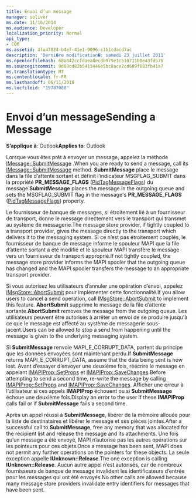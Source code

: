 ```yaml
---
title: Envoi d’un message
manager: soliver
ms.date: 11/16/2014
ms.audience: Developer
localization_priority: Normal
api_type:
- COM
ms.assetid: 4fa47824-b4ef-41e1-9096-c1b1cdacd7ac
description: 'Derni�re modification�: samedi 23 juillet 2011'
ms.openlocfilehash: 68a842ccfdaea8ecdb975e1c510711b0e43fd576
ms.sourcegitcommit: 9d60cd82b5413446e5bc8ace2cd689f683fb41a7
ms.translationtype: MT
ms.contentlocale: fr-FR
ms.lasthandoff: 06/11/2018
ms.locfileid: "19787088"
---
```

# <a name="sending-a-message"></a><span data-ttu-id="ee39f-103">Envoi d’un message</span><span class="sxs-lookup"><span data-stu-id="ee39f-103">Sending a Message</span></span>

  
  
<span data-ttu-id="ee39f-104">**S’applique à**: Outlook</span><span class="sxs-lookup"><span data-stu-id="ee39f-104">**Applies to**: Outlook</span></span> 
  
<span data-ttu-id="ee39f-105">Lorsque vous êtes prêt à envoyer un message, appelez la méthode [IMessage::SubmitMessage](imessage-submitmessage.md) .</span><span class="sxs-lookup"><span data-stu-id="ee39f-105">When you are ready to send a message, call its [IMessage::SubmitMessage](imessage-submitmessage.md) method.</span></span> <span data-ttu-id="ee39f-106">**SubmitMessage** place le message dans la file d’attente sortant et définit l’indicateur MSGFLAG_SUBMIT dans la propriété **PR_MESSAGE_FLAGS** ([PidTagMessageFlags](pidtagmessageflags-canonical-property.md)) du message.</span><span class="sxs-lookup"><span data-stu-id="ee39f-106">**SubmitMessage** places the message in the outgoing queue and sets the MSGFLAG_SUBMIT flag in the message's **PR_MESSAGE_FLAGS** ([PidTagMessageFlags](pidtagmessageflags-canonical-property.md)) property.</span></span>
  
<span data-ttu-id="ee39f-107">Le fournisseur de banque de messages, si étroitement lié à un fournisseur de transport, donne le message directement vers le transport qui transmet au système de messagerie.</span><span class="sxs-lookup"><span data-stu-id="ee39f-107">The message store provider, if tightly coupled to a transport provider, gives the message directly to the transport which delivers it to the messaging system.</span></span> <span data-ttu-id="ee39f-108">Si ce n’est pas étroitement couplés, le fournisseur de banque de message informe le spouleur MAPI que la file d’attente sortant a été modifié et le spouleur MAPI transfère le message vers un fournisseur de transport approprié.</span><span class="sxs-lookup"><span data-stu-id="ee39f-108">If not tightly coupled, the message store provider informs the MAPI spooler that the outgoing queue has changed and the MAPI spooler transfers the message to an appropriate transport provider.</span></span>
  
<span data-ttu-id="ee39f-109">Si vous autorisez les utilisateurs d’annuler une opération d’envoi, appelez [IMsgStore::AbortSubmit](imsgstore-abortsubmit.md) pour implémenter cette fonctionnalité.</span><span class="sxs-lookup"><span data-stu-id="ee39f-109">If you allow users to cancel a send operation, call [IMsgStore::AbortSubmit](imsgstore-abortsubmit.md) to implement this feature.</span></span> <span data-ttu-id="ee39f-110">**AbortSubmit** supprime le message de la file d’attente sortante.</span><span class="sxs-lookup"><span data-stu-id="ee39f-110">**AbortSubmit** removes the message from the outgoing queue.</span></span> <span data-ttu-id="ee39f-111">Les utilisateurs peuvent être autorisés à arrêter un envoi de se produire jusqu'à ce que le message est affecté au système de messagerie sous-jacent.</span><span class="sxs-lookup"><span data-stu-id="ee39f-111">Users can be allowed to stop a send from happening until the message is given to the underlying messaging system.</span></span> 
  
<span data-ttu-id="ee39f-112">Si **SubmitMessage** renvoie MAPI_E_CORRUPT_DATA, partent du principe que les données envoyées sont maintenant perdu.</span><span class="sxs-lookup"><span data-stu-id="ee39f-112">If **SubmitMessage** returns MAPI_E_CORRUPT_DATA, assume that the data being sent is now lost.</span></span> <span data-ttu-id="ee39f-113">Avant d’essayer d’envoyer une deuxième fois, réécrire le message en appelant [IMAPIProp::SetProps](imapiprop-setprops.md) et [IMAPIProp::SaveChanges](imapiprop-savechanges.md).</span><span class="sxs-lookup"><span data-stu-id="ee39f-113">Before attempting to send a second time, re-write the message by calling [IMAPIProp::SetProps](imapiprop-setprops.md) and [IMAPIProp::SaveChanges](imapiprop-savechanges.md).</span></span> <span data-ttu-id="ee39f-114">Afficher une erreur à l’utilisateur si ces appels **IMAPIProp** échouent ou si **SubmitMessage** échoue une deuxième fois.</span><span class="sxs-lookup"><span data-stu-id="ee39f-114">Display an error to the user if these **IMAPIProp** calls fail or if **SubmitMessage** fails a second time.</span></span> 
  
<span data-ttu-id="ee39f-115">Après un appel réussi à **SubmitMessage**, libérer de la mémoire allouée pour la liste de destinataires et libérer le message et ses pièces jointes.</span><span class="sxs-lookup"><span data-stu-id="ee39f-115">After a successful call to **SubmitMessage**, free any memory that was allocated for the recipient list and release the message and its attachments.</span></span> <span data-ttu-id="ee39f-116">Une fois qu’un message a été envoyé, MAPI n’autorise pas les autres opérations sur les pointeurs pour ces objets.</span><span class="sxs-lookup"><span data-stu-id="ee39f-116">Once a message has been sent, MAPI does not permit any further operations on the pointers for these objects.</span></span> <span data-ttu-id="ee39f-117">La seule exception appelle **IUnknown::Release**.</span><span class="sxs-lookup"><span data-stu-id="ee39f-117">The one exception is calling **IUnknown::Release**.</span></span> <span data-ttu-id="ee39f-118">Aucun autre appel n’est autorisés, car de nombreux fournisseurs de banque de message invalident les identificateurs d’entrée pour les messages qui ont été envoyés.</span><span class="sxs-lookup"><span data-stu-id="ee39f-118">No other calls are allowed because many message store providers invalidate entry identifiers for messages that have been sent.</span></span>
  

